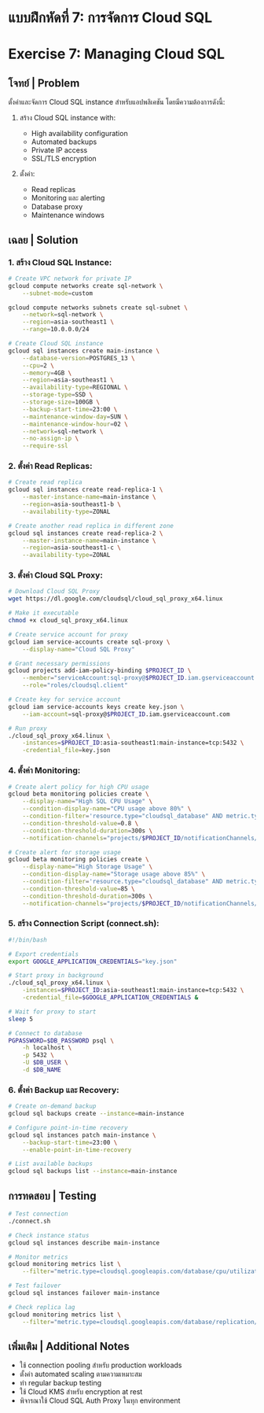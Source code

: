 # แบบฝึกหัดที่ 7: การจัดการ Cloud SQL
# Exercise 7: Managing Cloud SQL

## โจทย์ | Problem
ตั้งค่าและจัดการ Cloud SQL instance สำหรับแอปพลิเคชัน โดยมีความต้องการดังนี้:

1. สร้าง Cloud SQL instance with:
   - High availability configuration
   - Automated backups
   - Private IP access
   - SSL/TLS encryption

2. ตั้งค่า:
   - Read replicas
   - Monitoring และ alerting
   - Database proxy
   - Maintenance windows

## เฉลย | Solution

### 1. สร้าง Cloud SQL Instance:
```bash
# Create VPC network for private IP
gcloud compute networks create sql-network \
    --subnet-mode=custom

gcloud compute networks subnets create sql-subnet \
    --network=sql-network \
    --region=asia-southeast1 \
    --range=10.0.0.0/24

# Create Cloud SQL instance
gcloud sql instances create main-instance \
    --database-version=POSTGRES_13 \
    --cpu=2 \
    --memory=4GB \
    --region=asia-southeast1 \
    --availability-type=REGIONAL \
    --storage-type=SSD \
    --storage-size=100GB \
    --backup-start-time=23:00 \
    --maintenance-window-day=SUN \
    --maintenance-window-hour=02 \
    --network=sql-network \
    --no-assign-ip \
    --require-ssl
```

### 2. ตั้งค่า Read Replicas:
```bash
# Create read replica
gcloud sql instances create read-replica-1 \
    --master-instance-name=main-instance \
    --region=asia-southeast1-b \
    --availability-type=ZONAL

# Create another read replica in different zone
gcloud sql instances create read-replica-2 \
    --master-instance-name=main-instance \
    --region=asia-southeast1-c \
    --availability-type=ZONAL
```

### 3. ตั้งค่า Cloud SQL Proxy:
```bash
# Download Cloud SQL Proxy
wget https://dl.google.com/cloudsql/cloud_sql_proxy_x64.linux

# Make it executable
chmod +x cloud_sql_proxy_x64.linux

# Create service account for proxy
gcloud iam service-accounts create sql-proxy \
    --display-name="Cloud SQL Proxy"

# Grant necessary permissions
gcloud projects add-iam-policy-binding $PROJECT_ID \
    --member="serviceAccount:sql-proxy@$PROJECT_ID.iam.gserviceaccount.com" \
    --role="roles/cloudsql.client"

# Create key for service account
gcloud iam service-accounts keys create key.json \
    --iam-account=sql-proxy@$PROJECT_ID.iam.gserviceaccount.com

# Run proxy
./cloud_sql_proxy_x64.linux \
    -instances=$PROJECT_ID:asia-southeast1:main-instance=tcp:5432 \
    -credential_file=key.json
```

### 4. ตั้งค่า Monitoring:
```bash
# Create alert policy for high CPU usage
gcloud beta monitoring policies create \
    --display-name="High SQL CPU Usage" \
    --condition-display-name="CPU usage above 80%" \
    --condition-filter='resource.type="cloudsql_database" AND metric.type="cloudsql.googleapis.com/database/cpu/utilization"' \
    --condition-threshold-value=0.8 \
    --condition-threshold-duration=300s \
    --notification-channels="projects/$PROJECT_ID/notificationChannels/$CHANNEL_ID"

# Create alert for storage usage
gcloud beta monitoring policies create \
    --display-name="High Storage Usage" \
    --condition-display-name="Storage usage above 85%" \
    --condition-filter='resource.type="cloudsql_database" AND metric.type="cloudsql.googleapis.com/database/disk/bytes_used"' \
    --condition-threshold-value=85 \
    --condition-threshold-duration=300s \
    --notification-channels="projects/$PROJECT_ID/notificationChannels/$CHANNEL_ID"
```

### 5. สร้าง Connection Script (connect.sh):
```bash
#!/bin/bash

# Export credentials
export GOOGLE_APPLICATION_CREDENTIALS="key.json"

# Start proxy in background
./cloud_sql_proxy_x64.linux \
    -instances=$PROJECT_ID:asia-southeast1:main-instance=tcp:5432 \
    -credential_file=$GOOGLE_APPLICATION_CREDENTIALS &

# Wait for proxy to start
sleep 5

# Connect to database
PGPASSWORD=$DB_PASSWORD psql \
    -h localhost \
    -p 5432 \
    -U $DB_USER \
    -d $DB_NAME
```

### 6. ตั้งค่า Backup และ Recovery:
```bash
# Create on-demand backup
gcloud sql backups create --instance=main-instance

# Configure point-in-time recovery
gcloud sql instances patch main-instance \
    --backup-start-time=23:00 \
    --enable-point-in-time-recovery

# List available backups
gcloud sql backups list --instance=main-instance
```

## การทดสอบ | Testing
```bash
# Test connection
./connect.sh

# Check instance status
gcloud sql instances describe main-instance

# Monitor metrics
gcloud monitoring metrics list \
    --filter="metric.type=cloudsql.googleapis.com/database/cpu/utilization"

# Test failover
gcloud sql instances failover main-instance

# Check replica lag
gcloud monitoring metrics list \
    --filter="metric.type=cloudsql.googleapis.com/database/replication/lag"
```

## เพิ่มเติม | Additional Notes
- ใช้ connection pooling สำหรับ production workloads
- ตั้งค่า automated scaling ตามความเหมาะสม
- ทำ regular backup testing
- ใช้ Cloud KMS สำหรับ encryption at rest
- พิจารณาใช้ Cloud SQL Auth Proxy ในทุก environment
